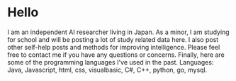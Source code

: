 # Hello

I am an independent AI researcher living in Japan.
As a minor, I am studying for school and will be posting a lot of study related data here.
I also post other self-help posts and methods for improving intelligence.
Please feel free to contact me if you have any questions or concerns.
Finally, here are some of the programming languages I've used in the past.
Languages: Java, Javascript, html, css, visualbasic, C#, C++, python, go, mysql.
